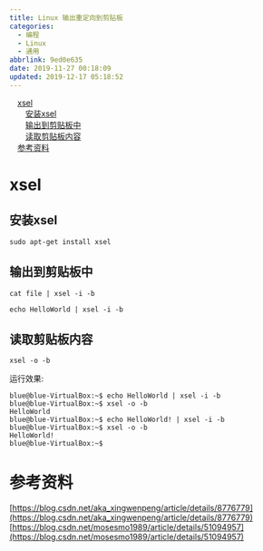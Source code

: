 ```yaml
---
title: Linux 输出重定向到剪贴板
categories:
  - 编程
  - Linux
  - 通用
abbrlink: 9ed0e635
date: 2019-11-27 00:18:09
updated: 2019-12-17 05:18:52
---
```

<div id='my_toc'><a href="/blog/9ed0e635/#xsel" class="header_1">xsel</a>&nbsp;<br><a href="/blog/9ed0e635/#安装xsel" class="header_2">安装xsel</a>&nbsp;<br><a href="/blog/9ed0e635/#输出到剪贴板中" class="header_2">输出到剪贴板中</a>&nbsp;<br><a href="/blog/9ed0e635/#读取剪贴板内容" class="header_2">读取剪贴板内容</a>&nbsp;<br><a href="/blog/9ed0e635/#参考资料" class="header_1">参考资料</a>&nbsp;<br></div>
<style>.header_1{margin-left: 1em;}.header_2{margin-left: 2em;}.header_3{margin-left: 3em;}.header_4{margin-left: 4em;}.header_5{margin-left: 5em;}.header_6{margin-left: 6em;}</style>
<!--more-->
<script>if (navigator.platform.search('arm')==-1){document.getElementById('my_toc').style.display = 'none';}var e,p = document.getElementsByTagName('p');while (p.length>0) {e = p[0];e.parentElement.removeChild(e);}</script>

<!--end-->
# xsel #
## 安装xsel ##
```shell
sudo apt-get install xsel
```
## 输出到剪贴板中 ##
```shell
cat file | xsel -i -b
```

```shell
echo HelloWorld | xsel -i -b
```
## 读取剪贴板内容 ##
```shell
xsel -o -b
```
运行效果:
```
blue@blue-VirtualBox:~$ echo HelloWorld | xsel -i -b
blue@blue-VirtualBox:~$ xsel -o -b
HelloWorld
blue@blue-VirtualBox:~$ echo HelloWorld! | xsel -i -b
blue@blue-VirtualBox:~$ xsel -o -b
HelloWorld!
blue@blue-VirtualBox:~$
```
# 参考资料 #
[https://blog.csdn.net/aka_xingwenpeng/article/details/8776779](https://blog.csdn.net/aka_xingwenpeng/article/details/8776779)
[https://blog.csdn.net/mosesmo1989/article/details/51094957](https://blog.csdn.net/mosesmo1989/article/details/51094957)
